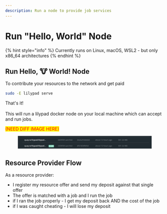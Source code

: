 ```yaml
---
description: Run a node to provide job services
---
```


# Run "Hello, World" Node

{% hint style="info" %}
Currently runs on Linux, macOS, WSL2 - but only x86\_64 architectures
{% endhint %}

## Run Hello, :cow: World! Node

To contribute your resources to the network and get paid

```bash
sudo -E lilypad serve
```

That's it!\
\
This will run a lilypad docker node on your local machine which can accept and run jobs.



<mark style="color:red;">(NEED DIFF IMAGE HERE)</mark>

<figure><img src="../../.gitbook/assets/image (2) (1) (1) (1) (1).png" alt=""><figcaption></figcaption></figure>



## Resource Provider Flow

As a resource provider:

* I register my resource offer and send my deposit against that single offer
* The offer is matched with a job and I run the job
* if I ran the job properly - I get my deposit back AND the cost of the job
* if I was caught cheating - I will lose my deposit

